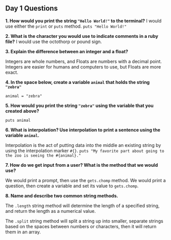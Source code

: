## Day 1 Questions

**1. How would you print the string `"Hello World!"` to the terminal?**
I would use either the `print` or `puts` method.
`puts "Hello World!"`

**2. What is the character you would use to indicate comments in a ruby file?**
I would use the octothorp or pound sign.

**3. Explain the difference between an integer and a float?**

Integers are whole numbers, and Floats are numbers with a decimal point. Integers are easier for humans and computers to use, but Floats are more exact.

**4. In the space below, create a variable `animal` that holds the string `"zebra"`**

`animal = "zebra"`

**5. How would you print the string `"zebra"` using the variable that you created above?**

`puts animal`

**6. What is interpolation? Use interpolation to print a sentence using the variable `animal`.**

Interpolation is the act of putting data into the middle an existing string by using the interpolation marker `#{}`.
`puts "My favorite part about going to the zoo is seeing the #{animal}."`

**7. How do we get input from a user? What is the method that we would use?**

We would print a prompt, then use the `gets.chomp` method. We would print a question, then create a variable and set its value to `gets.chomp`.

**8. Name and describe two common string methods.**

The `.length` string method will determine the length of a specified string, and return the length as a numerical value.

The `.split` string method will split a string up into smaller, separate strings based on the spaces between numbers or characters, then it will return them in an array.
